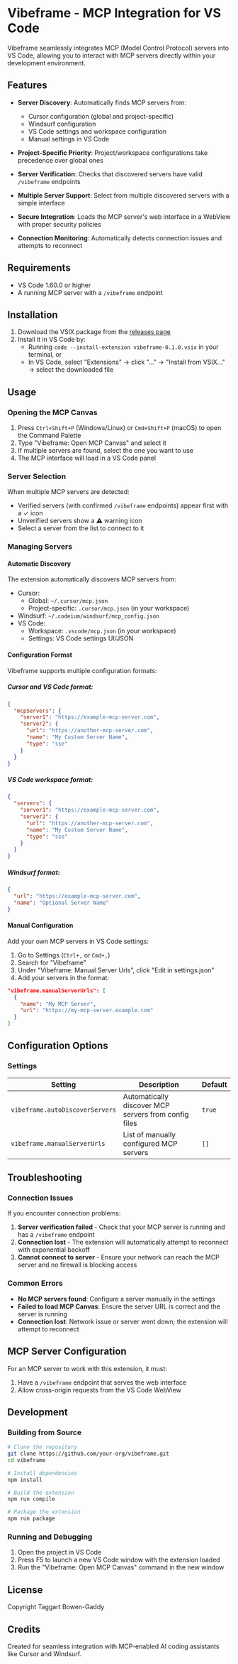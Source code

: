 # Vibeframe - MCP Integration for VS Code

Vibeframe seamlessly integrates MCP (Model Control Protocol) servers into VS Code, allowing you to interact with MCP servers directly within your development environment.

## Features

- **Server Discovery**: Automatically finds MCP servers from:
  - Cursor configuration (global and project-specific)
  - Windsurf configuration
  - VS Code settings and workspace configuration
  - Manual settings in VS Code

- **Project-Specific Priority**: Project/workspace configurations take precedence over global ones

- **Server Verification**: Checks that discovered servers have valid `/vibeframe` endpoints

- **Multiple Server Support**: Select from multiple discovered servers with a simple interface

- **Secure Integration**: Loads the MCP server's web interface in a WebView with proper security policies

- **Connection Monitoring**: Automatically detects connection issues and attempts to reconnect

## Requirements

- VS Code 1.60.0 or higher
- A running MCP server with a `/vibeframe` endpoint

## Installation

1. Download the VSIX package from the [releases page](https://github.com/your-org/vibeframe/releases)
2. Install it in VS Code by:
   - Running `code --install-extension vibeframe-0.1.0.vsix` in your terminal, or
   - In VS Code, select "Extensions" → click "..." → "Install from VSIX..." → select the downloaded file

## Usage

### Opening the MCP Canvas

1. Press `Ctrl+Shift+P` (Windows/Linux) or `Cmd+Shift+P` (macOS) to open the Command Palette
2. Type "Vibeframe: Open MCP Canvas" and select it
3. If multiple servers are found, select the one you want to use
4. The MCP interface will load in a VS Code panel

### Server Selection

When multiple MCP servers are detected:

- Verified servers (with confirmed `/vibeframe` endpoints) appear first with a ✓ icon
- Unverified servers show a ⚠️ warning icon
- Select a server from the list to connect to it

### Managing Servers

#### Automatic Discovery

The extension automatically discovers MCP servers from:

- Cursor: 
  - Global: `~/.cursor/mcp.json`
  - Project-specific: `.cursor/mcp.json` (in your workspace)
- Windsurf: `~/.codeium/windsurf/mcp_config.json`
- VS Code: 
  - Workspace: `.vscode/mcp.json` (in your workspace)
  - Settings: VS Code settings UI/JSON

#### Configuration Format

Vibeframe supports multiple configuration formats:

##### Cursor and VS Code format:
```json
{
  "mcpServers": {
    "server1": "https://example-mcp-server.com",
    "server2": {
      "url": "https://another-mcp-server.com",
      "name": "My Custom Server Name",
      "type": "sse"
    }
  }
}
```

##### VS Code workspace format:
```json
{
  "servers": {
    "server1": "https://example-mcp-server.com",
    "server2": {
      "url": "https://another-mcp-server.com",
      "name": "My Custom Server Name",
      "type": "sse"
    }
  }
}
```

##### Windsurf format:
```json
{
  "url": "https://example-mcp-server.com",
  "name": "Optional Server Name"
}
```

#### Manual Configuration

Add your own MCP servers in VS Code settings:

1. Go to Settings (`Ctrl+,` or `Cmd+,`)
2. Search for "Vibeframe"
3. Under "Vibeframe: Manual Server Urls", click "Edit in settings.json"
4. Add your servers in the format:
```json
"vibeframe.manualServerUrls": [
  {
    "name": "My MCP Server",
    "url": "https://my-mcp-server.example.com"
  }
]
```

## Configuration Options

### Settings

| Setting | Description | Default |
|---------|-------------|---------|
| `vibeframe.autoDiscoverServers` | Automatically discover MCP servers from config files | `true` |
| `vibeframe.manualServerUrls` | List of manually configured MCP servers | `[]` |

## Troubleshooting

### Connection Issues

If you encounter connection problems:

1. **Server verification failed** - Check that your MCP server is running and has a `/vibeframe` endpoint
2. **Connection lost** - The extension will automatically attempt to reconnect with exponential backoff
3. **Cannot connect to server** - Ensure your network can reach the MCP server and no firewall is blocking access

### Common Errors

- **No MCP servers found**: Configure a server manually in the settings
- **Failed to load MCP Canvas**: Ensure the server URL is correct and the server is running
- **Connection lost**: Network issue or server went down; the extension will attempt to reconnect

## MCP Server Configuration

For an MCP server to work with this extension, it must:

1. Have a `/vibeframe` endpoint that serves the web interface
2. Allow cross-origin requests from the VS Code WebView

## Development

### Building from Source

```bash
# Clone the repository
git clone https://github.com/your-org/vibeframe.git
cd vibeframe

# Install dependencies
npm install

# Build the extension
npm run compile

# Package the extension
npm run package
```

### Running and Debugging

1. Open the project in VS Code
2. Press F5 to launch a new VS Code window with the extension loaded
3. Run the "Vibeframe: Open MCP Canvas" command in the new window

## License

Copyright Taggart Bowen-Gaddy

## Credits

Created for seamless integration with MCP-enabled AI coding assistants like Cursor and Windsurf. 